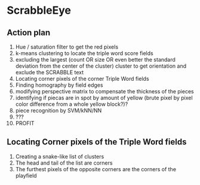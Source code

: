 # ScrabbleEye #

## Action plan ##

1. Hue / saturation filter to get the red pixels
2. k-means clustering to locate the triple word score fields
3. excluding the largest (count OR size OR even better the standard deviation from the center of the cluster) cluster to get orientation and exclude the SCRABBLE text
3. Locating corner pixels of the corner Triple Word fields 
4. Finding homography by field edges
5. modifying perspective matrix to compensate the thickness of the pieces
6. identifying if piecas are in spot by amount of yellow (brute pixel by pixel color difference from a whole yellow block?)?
7. piece recognition by SVM/kNN/NN
8. ???
9. PROFIT


## Locating Corner pixels of the Triple Word fields ##

1. Creating a snake-like list of clusters
2. The head and tail of the list are corners
3. The furthest pixels of the opposite corners are the corners of the playfield
